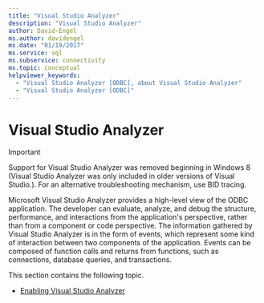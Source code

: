 ```yaml
---
title: "Visual Studio Analyzer"
description: "Visual Studio Analyzer"
author: David-Engel
ms.author: davidengel
ms.date: "01/19/2017"
ms.service: sql
ms.subservice: connectivity
ms.topic: conceptual
helpviewer_keywords:
  - "Visual Studio Analyzer [ODBC], about Visual Studio Analyzer"
  - "Visual Studio Analyzer [ODBC]"
---
```

# Visual Studio Analyzer
> [!IMPORTANT]  
>  Support for Visual Studio Analyzer was removed beginning in Windows 8 (Visual Studio Analyzer was only included in older versions of Visual Studio.). For an alternative troubleshooting mechanism, use BID tracing.  
  
 Microsoft Visual Studio Analyzer provides a high-level view of the ODBC application. The developer can evaluate, analyze, and debug the structure, performance, and interactions from the application's perspective, rather than from a component or code perspective. The information gathered by Visual Studio Analyzer is in the form of events, which represent some kind of interaction between two components of the application. Events can be composed of function calls and returns from functions, such as connections, database queries, and transactions.  
  
 This section contains the following topic.  
  
-   [Enabling Visual Studio Analyzer](../../../odbc/reference/develop-app/enabling-visual-studio-analyzer.md)
